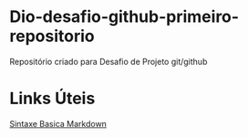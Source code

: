 # Dio-desafio-github-primeiro-repositorio
Repositório criado para Desafio de Projeto git/github

# Links Úteis
[ Sintaxe Basica Markdown](https://www.markdownguide.org/basic-syntax/)
